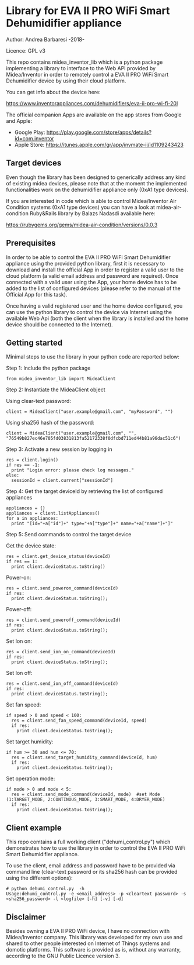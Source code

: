 # Library for EVA II PRO WiFi Smart Dehumidifier appliance
Author: Andrea Barbaresi -2018-

Licence: GPL v3

This repo contains midea_inventor_lib which is a python package implementing a library to interface to the Web API provided by Midea/Inventor in order to remotely control a EVA II PRO WiFi Smart Dehumidifier device by using their cloud platform.

You can get info about the device here:

https://www.inventorappliances.com/dehumidifiers/eva-ii-pro-wi-fi-20l

The official companion Apps are available on the app stores from Google and Apple:

* Google Play: https://play.google.com/store/apps/details?id=com.inventor
* Apple Store: https://itunes.apple.com/gr/app/invmate-ii/id1109243423


Target devices
--------------
Even though the library has been designed to generically address any kind of existing midea devices, please note that at the moment the implemented functionalities work on the dehumidifier appliance only (0xA1 type devices).

If you are interested in code which is able to control Midea/Inventor Air Condition systems (0xA1 type devices) you can have a look at midea-air-condition Ruby&Rails library by Balazs Nadasdi available here:

https://rubygems.org/gems/midea-air-condition/versions/0.0.3


Prerequisites
-------------
In order to be able to control the EVA II PRO WiFi Smart Dehumidifier appliance using the provided python library, first it is necessary to download and install the official App in order to register a valid user to the cloud platform (a valid email address and password are required). Once connected with a valid user using the App, your home device has to be added to the list of configured devices (please refer to the manual of the Official App for this task).

Once having a valid registered user and the home device configured, you can use the python library to control the device via Internet using the available Web Api (both the client when the library is installed and the home device should be connected to the Internet).


Getting started
---------------
Minimal steps to use the library in your python code are reported below:

Step 1: Include the python package
```
from midea_inventor_lib import MideaClient
```

Step 2: Instantiate the MideaClient object

Using clear-text password:
```
client = MideaClient("user.example@gmail.com", "myPassword", "")
```

Using sha256 hash of the password:
```
client = MideaClient("user.example@gmail.com", "", "76549b827ec46e705fd03831813fa52172338f0dfcbd711ed44b81a96dac51c6")
```
Step 3: Activate a new session by logging in 
```
res = client.login()
if res == -1:
  print "Login error: please check log messages."
else:
  sessionId = client.current["sessionId"]
```

Step 4: Get the target deviceId by retrieving the list of configured appliances
```
appliances = {}
appliances = client.listAppliances()
for a in appliances:
  print "[id="+a["id"]+" type="+a["type"]+" name="+a["name"]+"]"
```

Step 5: Send commands to control the target device 

Get the device state:
```
res = client.get_device_status(deviceId)
if res == 1:
  print client.deviceStatus.toString()
```
Power-on:
```
res = client.send_poweron_command(deviceId)
if res:
  print client.deviceStatus.toString();
```
Power-off:
```
res = client.send_poweroff_command(deviceId)
if res:
  print client.deviceStatus.toString();
```
Set Ion on:
```
res = client.send_ion_on_command(deviceId)
if res:
  print client.deviceStatus.toString();
```
Set Ion off:
```
res = client.send_ion_off_command(deviceId)
if res:
  print client.deviceStatus.toString();
```
Set fan speed:
```
if speed > 0 and speed < 100:
  res = client.send_fan_speed_command(deviceId, speed)
  if res:
    print client.deviceStatus.toString();
```
Set target humidity:
```
if hum >= 30 and hum <= 70:
  res = client.send_target_humidity_command(deviceId, hum)
  if res:
    print client.deviceStatus.toString();
```
Set operation mode:
```
if mode > 0 and mode < 5:
  res = client.send_mode_command(deviceId, mode)  #set Mode (1:TARGET_MODE, 2:CONTINOUS_MODE, 3:SMART_MODE, 4:DRYER_MODE)
  if res:
    print client.deviceStatus.toString();
```


Client example
--------------
This repo comtains a full working client ("dehumi_control.py") which demonstrates how to use the library in order to control the EVA II PRO WiFi Smart Dehumidifier appliance.

To use the client, email address and password have to be provided via command line (clear-text password or its sha256 hash can be provided using the different options):
```
# python dehumi_control.py  -h
Usage:dehumi_control.py -e <email_address> -p <cleartext password> -s <sha256_password> -l <logfile> [-h] [-v] [-d]
```


Disclaimer
----------
Besides owning a EVA II PRO WiFi device, I have no connection with Midea/Inventor company. This library was developed for my own use and shared to other people interested on Internet of Things systems and domotic platforms. This software is provided as is, without any warranty, according to the GNU Public Licence version 3.
